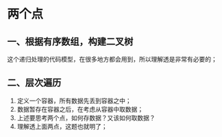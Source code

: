# 两个点
## 一、根据有序数组，构建二叉树
这个递归处理的代码模型，在很多地方都会用到，所以理解透是非常有必要的；

## 二、层次遍历
1. 定义一个容器，所有数据先丢到容器之中；
2. 数据暂存在容器之后，在考虑从容器中取数据；
3. 上述要思考两个点，如何存数据？又该如何取数据？
4. 理解透上面两点，这题也就明了；


